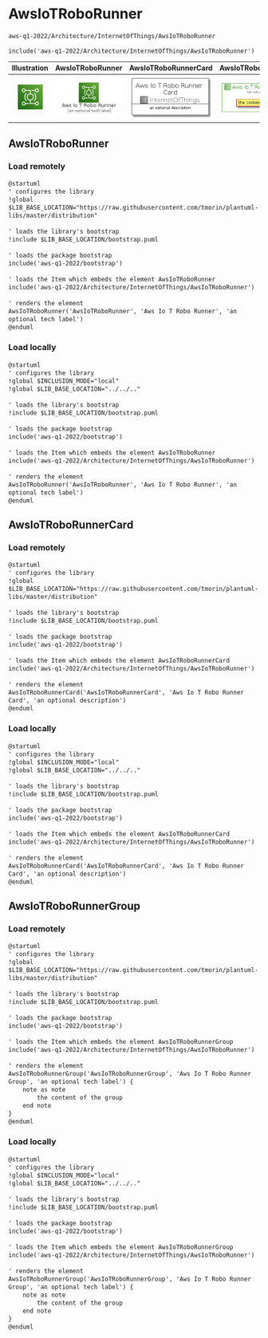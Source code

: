 # AwsIoTRoboRunner


```text
aws-q1-2022/Architecture/InternetOfThings/AwsIoTRoboRunner
```

```text
include('aws-q1-2022/Architecture/InternetOfThings/AwsIoTRoboRunner')
```



| Illustration | AwsIoTRoboRunner | AwsIoTRoboRunnerCard | AwsIoTRoboRunnerGroup |
| :---: | :---: | :---: | :---: |
| ![illustration for Illustration](../../../aws-q1-2022/Architecture/InternetOfThings/AwsIoTRoboRunner.png) | ![illustration for AwsIoTRoboRunner](../../../aws-q1-2022/Architecture/InternetOfThings/AwsIoTRoboRunner.Local.png) | ![illustration for AwsIoTRoboRunnerCard](../../../aws-q1-2022/Architecture/InternetOfThings/AwsIoTRoboRunnerCard.Local.png) | ![illustration for AwsIoTRoboRunnerGroup](../../../aws-q1-2022/Architecture/InternetOfThings/AwsIoTRoboRunnerGroup.Local.png) |




## AwsIoTRoboRunner

### Load remotely
```plantuml
@startuml
' configures the library
!global $LIB_BASE_LOCATION="https://raw.githubusercontent.com/tmorin/plantuml-libs/master/distribution"

' loads the library's bootstrap
!include $LIB_BASE_LOCATION/bootstrap.puml

' loads the package bootstrap
include('aws-q1-2022/bootstrap')

' loads the Item which embeds the element AwsIoTRoboRunner
include('aws-q1-2022/Architecture/InternetOfThings/AwsIoTRoboRunner')

' renders the element
AwsIoTRoboRunner('AwsIoTRoboRunner', 'Aws Io T Robo Runner', 'an optional tech label')
@enduml
```

### Load locally
```plantuml
@startuml
' configures the library
!global $INCLUSION_MODE="local"
!global $LIB_BASE_LOCATION="../../.."

' loads the library's bootstrap
!include $LIB_BASE_LOCATION/bootstrap.puml

' loads the package bootstrap
include('aws-q1-2022/bootstrap')

' loads the Item which embeds the element AwsIoTRoboRunner
include('aws-q1-2022/Architecture/InternetOfThings/AwsIoTRoboRunner')

' renders the element
AwsIoTRoboRunner('AwsIoTRoboRunner', 'Aws Io T Robo Runner', 'an optional tech label')
@enduml
```

## AwsIoTRoboRunnerCard

### Load remotely
```plantuml
@startuml
' configures the library
!global $LIB_BASE_LOCATION="https://raw.githubusercontent.com/tmorin/plantuml-libs/master/distribution"

' loads the library's bootstrap
!include $LIB_BASE_LOCATION/bootstrap.puml

' loads the package bootstrap
include('aws-q1-2022/bootstrap')

' loads the Item which embeds the element AwsIoTRoboRunnerCard
include('aws-q1-2022/Architecture/InternetOfThings/AwsIoTRoboRunner')

' renders the element
AwsIoTRoboRunnerCard('AwsIoTRoboRunnerCard', 'Aws Io T Robo Runner Card', 'an optional description')
@enduml
```

### Load locally
```plantuml
@startuml
' configures the library
!global $INCLUSION_MODE="local"
!global $LIB_BASE_LOCATION="../../.."

' loads the library's bootstrap
!include $LIB_BASE_LOCATION/bootstrap.puml

' loads the package bootstrap
include('aws-q1-2022/bootstrap')

' loads the Item which embeds the element AwsIoTRoboRunnerCard
include('aws-q1-2022/Architecture/InternetOfThings/AwsIoTRoboRunner')

' renders the element
AwsIoTRoboRunnerCard('AwsIoTRoboRunnerCard', 'Aws Io T Robo Runner Card', 'an optional description')
@enduml
```

## AwsIoTRoboRunnerGroup

### Load remotely
```plantuml
@startuml
' configures the library
!global $LIB_BASE_LOCATION="https://raw.githubusercontent.com/tmorin/plantuml-libs/master/distribution"

' loads the library's bootstrap
!include $LIB_BASE_LOCATION/bootstrap.puml

' loads the package bootstrap
include('aws-q1-2022/bootstrap')

' loads the Item which embeds the element AwsIoTRoboRunnerGroup
include('aws-q1-2022/Architecture/InternetOfThings/AwsIoTRoboRunner')

' renders the element
AwsIoTRoboRunnerGroup('AwsIoTRoboRunnerGroup', 'Aws Io T Robo Runner Group', 'an optional tech label') {
    note as note
        the content of the group
    end note
}
@enduml
```

### Load locally
```plantuml
@startuml
' configures the library
!global $INCLUSION_MODE="local"
!global $LIB_BASE_LOCATION="../../.."

' loads the library's bootstrap
!include $LIB_BASE_LOCATION/bootstrap.puml

' loads the package bootstrap
include('aws-q1-2022/bootstrap')

' loads the Item which embeds the element AwsIoTRoboRunnerGroup
include('aws-q1-2022/Architecture/InternetOfThings/AwsIoTRoboRunner')

' renders the element
AwsIoTRoboRunnerGroup('AwsIoTRoboRunnerGroup', 'Aws Io T Robo Runner Group', 'an optional tech label') {
    note as note
        the content of the group
    end note
}
@enduml
```

